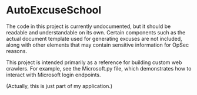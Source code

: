 # AutoExcuseSchool
The code in this project is currently undocumented, but it should be readable and understandable on its own. 
Certain components such as the actual document template used for generating excuses are not included, along with other elements that may contain sensitive information for OpSec reasons.

This project is intended primarily as a reference for building custom web crawlers. For example, see the Microsoft.py file, which demonstrates how to interact with Microsoft login endpoints.

(Actually, this is just part of my application.)
